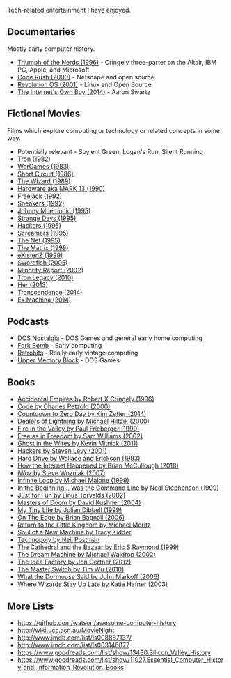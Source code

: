 Tech-related entertainment I have enjoyed.

## Documentaries

Mostly early computer history.

* [Triumph of the Nerds (1996)](http://www.imdb.com/title/tt0115398/) - Cringely three-parter on the Altair, IBM PC, Apple, and Microsoft
* [Code Rush (2000)](https://www.youtube.com/watch?v=4Q7FTjhvZ7Y) - Netscape and open source
* [Revolution OS (2001)](https://www.youtube.com/watch?v=jw8K460vx1c) - Linux and Open Source
* [The Internet's Own Boy (2014)](https://www.youtube.com/watch?v=vXr-2hwTk58) - Aaron Swartz

## Fictional Movies

Films which explore computing or technology or related concepts in some way.

* Potentially relevant - Soylent Green, Logan's Run, Silent Running
* [Tron (1982)](http://www.imdb.com/title/tt0084827/)
* [WarGames (1983)](http://www.imdb.com/title/tt0086567/)
* [Short Circuit (1986)](http://www.imdb.com/title/tt0091949/)
* [The Wizard (1989)](http://www.imdb.com/title/tt0098663/)
* [Hardware aka MARK 13 (1990)](http://www.imdb.com/title/tt0099740/)
* [Freejack (1992)](http://www.imdb.com/title/tt0104299/)
* [Sneakers (1992)](http://www.imdb.com/title/tt0105435/)
* [Johnny Mnemonic (1995)](http://www.imdb.com/title/tt0113481/)
* [Strange Days (1995)](http://www.imdb.com/title/tt0114558/)
* [Hackers (1995)](http://www.imdb.com/title/tt0113243/)
* [Screamers (1995)](http://www.imdb.com/title/tt0114367/)
* [The Net (1995)](http://www.imdb.com/title/tt0113957/)
* [The Matrix (1999)](http://www.imdb.com/title/tt0133093/)
* [eXistenZ (1999)](http://www.imdb.com/title/tt0120907/)
* [Swordfish (2005)](http://www.imdb.com/title/tt0244244/)
* [Minority Report (2002)](http://www.imdb.com/title/tt0181689/)
* [Tron Legacy (2010)](http://www.imdb.com/title/tt1104001/)
* [Her (2013)](http://www.imdb.com/title/tt1798709/)
* [Transcendence (2014)](http://www.imdb.com/title/tt2209764/)
* [Ex Machina (2014)](http://www.imdb.com/title/tt0470752/)

## Podcasts

* [DOS Nostalgia](http://www.dosnostalgia.com/) - DOS Games and general early home computing
* [Fork Bomb](http://forkbomb.podbean.com/) - Early computing
* [Retrobits](http://retrobits.libsyn.org/) - Really early vintage computing
* [Upper Memory Block](http://umbcast.com/) - DOS Games

## Books

* [Accidental Empires by Robert X Cringely (1996)](https://www.goodreads.com/book/show/27652.Accidental_Empires)
* [Code by Charles Petzold (2000)](https://www.goodreads.com/book/show/44882.Code)
* [Countdown to Zero Day by Kim Zetter (2014)](https://www.goodreads.com/book/show/18465875-countdown-to-zero-day)
* [Dealers of Lightning by Michael Hiltzik (2000)](https://www.goodreads.com/book/show/1101290.Dealers_of_Lightning)
* [Fire in the Valley by Paul Frieberger (1999)](https://www.goodreads.com/book/show/1427580.Fire_in_the_Valley)
* [Free as in Freedom by Sam Williams (2002)](https://www.goodreads.com/book/show/658332.Free_as_in_Freedom)
* [Ghost in the Wires by Kevin Mitnick (2011)](https://www.goodreads.com/book/show/10256723-ghost-in-the-wires)
* [Hackers by Steven Levy (2001)](https://www.goodreads.com/book/show/56829.Hackers)
* [Hard Drive by Wallace and Erickson (1993)](https://www.goodreads.com/book/show/41611.Hard_Drive)
* [How the Internet Happened by Brian McCullough (2018)](https://www.goodreads.com/book/show/38212134-how-the-internet-happened)
* [iWoz by Steve Wozniak (2007)](https://www.goodreads.com/book/show/798635.iWoz)
* [Infinite Loop by Michael Malone (1999)](https://www.goodreads.com/book/show/500489.Infinite_Loop)
* [In the Beginning... Was the Command Line by Neal Stephenson (1999)](https://www.goodreads.com/book/show/18937.In_the_Beginning_Was_the_Command_Line)
* [Just for Fun by Linus Torvalds (2002)](https://www.goodreads.com/book/show/160171.Just_for_Fun)
* [Masters of Doom by David Kushner (2004)](https://www.goodreads.com/book/show/222146.Masters_of_Doom)
* [My Tiny Life by Julian Dibbell (1999)](https://www.goodreads.com/book/show/345040.My_Tiny_Life)
* [On The Edge by Brian Bagnall (2006)](https://www.goodreads.com/book/show/412006.On_the_Edge)
* [Return to the Little Kingdom by Michael Moritz](https://www.goodreads.com/book/show/6937258-return-to-the-little-kingdom)
* [Soul of a New Machine by Tracy Kidder](https://www.goodreads.com/book/show/7090.The_Soul_of_a_New_Machine)
* [Technopoly by Neil Postman](https://www.goodreads.com/book/show/79678.Technopoly)
* [The Cathedral and the Bazaar by Eric S Raymond (1999)](https://www.goodreads.com/book/show/134825.The_Cathedral_the_Bazaar)
* [The Dream Machine by Michael Waldrop (2002)](https://www.goodreads.com/book/show/722412.The_Dream_Machine)
* [The Idea Factory by Jon Gertner (2012)](https://www.goodreads.com/book/show/11797471-the-idea-factory)
* [The Master Switch by Tim Wu (2010)](https://www.goodreads.com/book/show/8201080-the-master-switch)
* [What the Dormouse Said by John Markoff (2006)](https://www.goodreads.com/book/show/725789.What_the_Dormouse_Said)
* [Where Wizards Stay Up Late by Katie Hafner (2003)](https://www.goodreads.com/book/show/281818.Where_Wizards_Stay_Up_Late)

## More Lists

* https://github.com/watson/awesome-computer-history
* http://wiki.ucc.asn.au/MovieNight
* http://www.imdb.com/list/ls008887137/
* http://www.imdb.com/list/ls003146877
* https://www.goodreads.com/list/show/13430.Silicon_Valley_History
* https://www.goodreads.com/list/show/11027.Essential_Computer_History_and_Information_Revolution_Books